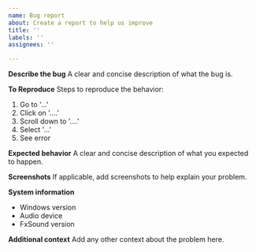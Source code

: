 ```yaml
---
name: Bug report
about: Create a report to help us improve
title: ''
labels: ''
assignees: ''

---
```


**Describe the bug**
A clear and concise description of what the bug is.

**To Reproduce**
Steps to reproduce the behavior:
1. Go to '...'
2. Click on '....'
3. Scroll down to '....'
4. Select '...'
5. See error

**Expected behavior**
A clear and concise description of what you expected to happen.

**Screenshots**
If applicable, add screenshots to help explain your problem.

**System information**
 - Windows version
 - Audio device
 - FxSound version

**Additional context**
Add any other context about the problem here.
